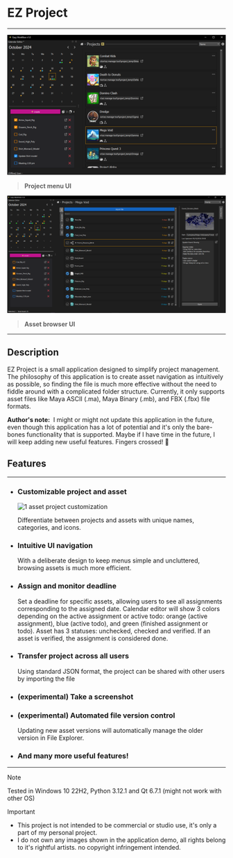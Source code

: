 # EZ Project
---

![Project_Menu_UI](/docs/Project_Menu_UI.PNG)
> **Project menu UI**

![Asset_Browser_UI](/docs/Asset_Browser_UI.PNG)
> **Asset browser UI**

---

## Description

EZ Project is a small application designed to simplify project management. The philosophy of this application is to create asset navigation as intuitively as possible, so finding the file is much more effective without the need to fiddle around with a complicated folder structure. Currently, it only supports asset files like Maya ASCII (.ma), Maya Binary (.mb), and FBX (.fbx) file formats.

**Author's note:** 
I might or might not update this application in the future, even though this application has a lot of potential and it's only the bare-bones functionality that is supported. Maybe if I have time in the future, I will keep adding new useful features. Fingers crossed! 🤞

## Features
---
- ### Customizable project and asset
  ![1 asset project customization](https://github.com/user-attachments/assets/d8eb3538-f207-4434-aab2-2ca04853eb1f)

    Differentiate between projects and assets with unique names, categories, and icons.

- ### Intuitive UI navigation

    With a deliberate design to keep menus simple and uncluttered, browsing assets is much more efficient.

- ### Assign and monitor deadline

    Set a deadline for specific assets, allowing users to see all assignments corresponding to the assigned date.
    Calendar editor will show 3 colors depending on the active assignment or active todo: orange (active assignment), blue (active todo), and green (finished assignment or todo). 
    Asset has 3 statuses: unchecked, checked and verified. If an asset is verified, the assignment is considered done.

- ### Transfer project across all users

    Using standard JSON format, the project can be shared with other users by importing the file

- ### (experimental) Take a screenshot

- ### (experimental) Automated file version control

    Updating new asset versions will automatically manage the older version in File Explorer.

- ### And many more useful features!

---

> [!NOTE]  
> Tested in Windows 10 22H2, Python 3.12.1 and Qt 6.7.1 (might not work with other OS)

> [!IMPORTANT]  
> - This project is not intended to be commercial or studio use, it's only a part of my personal project.
> - I do not own any images shown in the application demo, all rights belong to it's rightful artists. no copyright infringement intended.
